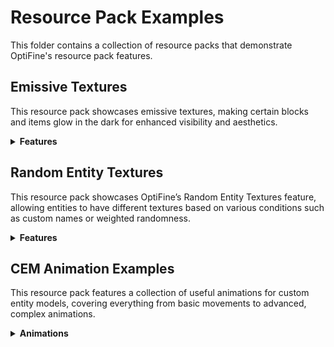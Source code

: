 # Resource Pack Examples

This folder contains a collection of resource packs that demonstrate OptiFine's resource pack features.

## Emissive Textures

This resource pack showcases emissive textures, making certain blocks and items glow in the dark for enhanced visibility and aesthetics.

<details>
  <summary><strong>Features</strong></summary>
  <ul>
    <li>Emissive diamond, emerald, and gold ore blocks</li>
    <li>Emissive slime block showing variable emissive brightness</li>
    <li>Zombie with glowing eyes</li>
    <li>Glowing diamond sword</li>
    <li>Glowing sentry emerald armor trim</li>
  </ul>
</details>

## Random Entity Textures

This resource pack showcases OptiFine’s Random Entity Textures feature, allowing entities to have different textures based on various conditions such as custom names or weighted randomness.

<details>
  <summary><strong>Features</strong></summary>
  <ul>
    <li>Cows use the default behaviour. With no properties file, they will show all the provided textures randomly</li>
    <li>Chickens receive unique textures based on their names. If no name is present, it will fall back to weighted randomness.</li>
    <li>Slimes have a unique texture in the jungle, bamboo jungle, and ocean biome. The texture also has a 10% chance to show up in a swamp biome.</li>
    <li>Endermen use NBT checks to change texture based on the block they are holding. When holding a grass block, they will change texture.</li>
  </ul>

  ### Chicken Name-Based Textures

  | Name Condition                  | Match Type       | Behavior                                        |
  |---------------------------------|------------------|-------------------------------------------------|
  | Cluckshroom                     | Case Sensitive   | Must be an exact match                          |
  | Amber Chicken                   | Case Insensitive | Uses `ipattern`                                 |
  | Bronzed                         | Case Insensitive | Uses `ipattern`, allows extra text before/after |
  | Gold Crested                    | Case Insensitive | Uses `iregex`, allows extra text before/after   |
  | Midnight / Midnight Chicken / 5 | Case Insensitive | Multiple name options using `iregex`            |
  | Skewbald / Skewbald Chicken / 6 | Case Insensitive | Multiple name options using `iregex`            |
  | Stormy / Stormy Chicken / 7     | Case Insensitive | Multiple name options using `iregex`            |
</details>

## CEM Animation Examples

This resource pack features a collection of useful animations for custom entity models, covering everything from basic movements to advanced, complex animations.

<details>
  <summary><strong>Animations</strong></summary>

  | Model Name               | Animation Description                                                                                                              | In-Game Effect                                                                                                   |
  |--------------------------|------------------------------------------------------------------------------------------------------------------------------------|------------------------------------------------------------------------------------------------------------------|
  | **spider.jem**           | Custom leg animations, not based on any existing legs.                                                                             | Three sets of legs with different swinging animations. First are normal, second move faster, third move further. |
  | **villager.jem**         | Custom head animation, not based on an existing head.                                                                              | The head looks around normally, but uses custom animations.                                                      |
  | **allay.jem**            | Limits values using min, max, or clamp.                                                                                            | Four swinging elements, one swings freely, two are limited in different directions, one is limited in both.      |
  | **zombie.jem**           | Stores a value and uses it across multiple animations (does not work for block entities).                                          | One sine wave is defined in the model, but it is used across three different elements in different ways.         |
  | **pig.jem**              | Creates a counter independent of time or age.                                                                                      | The pigs head spins constantly.                                                                                  |
  | **panda.jem**            | Uses custom counters to create smooth transitions with boolean values.                                                             | When the panda gets wet, its head takes smoothly rotates over a couple seconds to be upside down.                |
  | **husk.jem**             | Allows an entity to have randomized animation speeds, unique per instance.                                                         | Each husk's head wobbles side to side at different random speeds.                                                |
  | **cow.jem**              | Plays an animation when the player meets certain distance requirements.                                                            | One cube rotates when player is far away, one when medium distance, and one when close by.                       |
  | **piglin_brute.jem**     | Make elements ignore entity rotation, instead always facing north.                                                                 | The piglin model will be rotated to always face north.                                                           |
  | **creeper.jem**          | Makes a 2D plane always face perpendicular to the camera view, keeping 90-degree angles to the screen regardless of viewing angle. | The plane always looks like a perfect square pointed straight at your screen.                                    |
  | **skeleton.jem**         | Makes a cube face directly at the player's in-world position.                                                                      | The cube rotates to always look at your in world player model.                                                   |
  | **wither_skeleton.jem**  | Cancels the default death animation so mobs do not fall over when they die.                                                        | The wither skeleton remains standing upon death.                                                                 |
  | **piglin.jem**           | Cancels the default death animation and applies a new one.                                                                         | The piglin floats up into the air when it gets killed.                                                           |
  | **zombified_piglin.jem** | Snaps a model to the nearest in-game block.                                                                                        | The cube aligns precisely with the block grid, snapping to the next one instead of moving smoothly.              |
  | **armor_stand.jem**      | Plays an animation, waits a random amount of time, then repeats.                                                                   | The cube does a full rotation, then waits a random amount of time before doing another full rotation.            |
</details>
